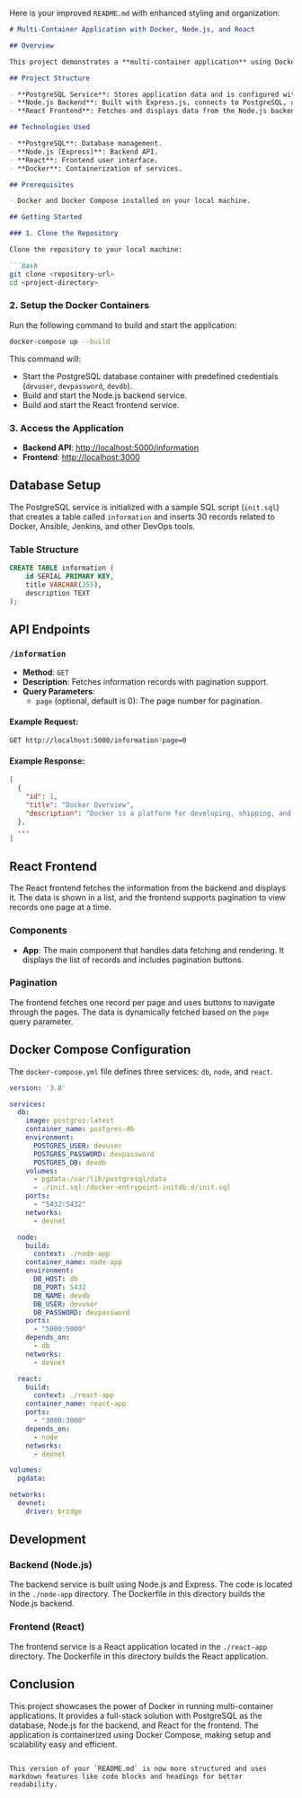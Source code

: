 Here is your improved `README.md` with enhanced styling and organization:

```markdown
# Multi-Container Application with Docker, Node.js, and React

## Overview

This project demonstrates a **multi-container application** using Docker, combining a **PostgreSQL database**, a **Node.js backend**, and a **React frontend**. The application fetches and displays data stored in a PostgreSQL database. The data represents information about Docker, Ansible, Jenkins, and other DevOps tools. The backend API serves the data in a paginated form, and the React frontend displays it with basic pagination.

## Project Structure

- **PostgreSQL Service**: Stores application data and is configured with credentials and connection details in the Docker Compose file.
- **Node.js Backend**: Built with Express.js, connects to PostgreSQL, and serves data through an API.
- **React Frontend**: Fetches and displays data from the Node.js backend with pagination.

## Technologies Used

- **PostgreSQL**: Database management.
- **Node.js (Express)**: Backend API.
- **React**: Frontend user interface.
- **Docker**: Containerization of services.

## Prerequisites

- Docker and Docker Compose installed on your local machine.

## Getting Started

### 1. Clone the Repository

Clone the repository to your local machine:

```bash
git clone <repository-url>
cd <project-directory>
```

### 2. Setup the Docker Containers

Run the following command to build and start the application:

```bash
docker-compose up --build
```

This command will:

- Start the PostgreSQL database container with predefined credentials (`devuser`, `devpassword`, `devdb`).
- Build and start the Node.js backend service.
- Build and start the React frontend service.

### 3. Access the Application

- **Backend API**: [http://localhost:5000/information](http://localhost:5000/information)
- **Frontend**: [http://localhost:3000](http://localhost:3000)

## Database Setup

The PostgreSQL service is initialized with a sample SQL script (`init.sql`) that creates a table called `information` and inserts 30 records related to Docker, Ansible, Jenkins, and other DevOps tools.

### Table Structure

```sql
CREATE TABLE information (
    id SERIAL PRIMARY KEY,
    title VARCHAR(255),
    description TEXT
);
```

## API Endpoints

### `/information`
- **Method**: `GET`
- **Description**: Fetches information records with pagination support.
- **Query Parameters**:
  - `page` (optional, default is 0): The page number for pagination.

#### Example Request:

```bash
GET http://localhost:5000/information?page=0
```

#### Example Response:

```json
[
  {
    "id": 1,
    "title": "Docker Overview",
    "description": "Docker is a platform for developing, shipping, and running applications."
  },
  ...
]
```

## React Frontend

The React frontend fetches the information from the backend and displays it. The data is shown in a list, and the frontend supports pagination to view records one page at a time.

### Components

- **App**: The main component that handles data fetching and rendering. It displays the list of records and includes pagination buttons.

### Pagination

The frontend fetches one record per page and uses buttons to navigate through the pages. The data is dynamically fetched based on the `page` query parameter.

## Docker Compose Configuration

The `docker-compose.yml` file defines three services: `db`, `node`, and `react`.

```yaml
version: '3.8'

services:
  db:
    image: postgres:latest
    container_name: postgres-db
    environment:
      POSTGRES_USER: devuser
      POSTGRES_PASSWORD: devpassword
      POSTGRES_DB: devdb
    volumes:
      - pgdata:/var/lib/postgresql/data
      - ./init.sql:/docker-entrypoint-initdb.d/init.sql
    ports:
      - "5432:5432"
    networks:
      - devnet

  node:
    build:
      context: ./node-app
    container_name: node-app
    environment:
      DB_HOST: db
      DB_PORT: 5432
      DB_NAME: devdb
      DB_USER: devuser
      DB_PASSWORD: devpassword
    ports:
      - "5000:5000"
    depends_on:
      - db
    networks:
      - devnet

  react:
    build:
      context: ./react-app
    container_name: react-app
    ports:
      - "3000:3000"
    depends_on:
      - node
    networks:
      - devnet

volumes:
  pgdata:

networks:
  devnet:
    driver: bridge
```

## Development

### Backend (Node.js)

The backend service is built using Node.js and Express. The code is located in the `./node-app` directory. The Dockerfile in this directory builds the Node.js backend.

### Frontend (React)

The frontend service is a React application located in the `./react-app` directory. The Dockerfile in this directory builds the React application.

## Conclusion

This project showcases the power of Docker in running multi-container applications. It provides a full-stack solution with PostgreSQL as the database, Node.js for the backend, and React for the frontend. The application is containerized using Docker Compose, making setup and scalability easy and efficient.

```

This version of your `README.md` is now more structured and uses markdown features like code blocks and headings for better readability.